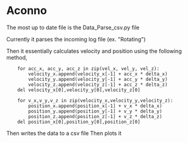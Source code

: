 # Aconno

The most up to date file is the Data_Parse_csv.py file

Currently it parses the incoming log file (ex. "Rotating")

Then it essentially calculates velocity and position using the following method,

        for acc_x, acc_y, acc_z in zip(vel_x, vel_y, vel_z):
            velocity_x.append(velocity_x[-1] + acc_x * delta_x)
            velocity_y.append(velocity_y[-1] + acc_y * delta_y)
            velocity_z.append(velocity_z[-1] + acc_z * delta_z)
        del velocity_x[0],velocity_y[0],velocity_z[0]
        
        for v_x,v_y,v_z in zip(velocity_x,velocity_y,velocity_z):
            position_x.append(position_x[-1] + v_x * delta_x)
            position_y.append(position_y[-1] + v_y * delta_y)
            position_z.append(position_z[-1] + v_z * delta_z)
        del position_x[0],position_y[0],position_z[0]
        
 Then writes the data to a csv file
 Then plots it

